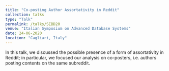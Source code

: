 ```yaml
---
title: "Co-posting Author Assortativity in Reddit"
collection: talks
type: "Talk"
permalink: /talks/SEBD20
venue: "Italian Symposium on Advanced Database Systems"
date: 24-06-2020
location: "Cagliari, Italy"
---
```

In this talk, we discussed the possible presence of a form of assortativity in Reddit; in particular, we focused our analysis on co-posters, i.e. authors posting contents on the same subreddit.